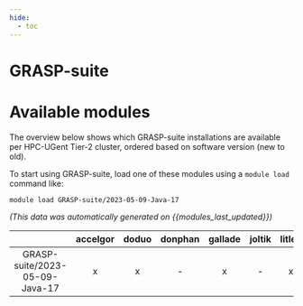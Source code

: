 ```yaml
---
hide:
  - toc
---
```


GRASP-suite
===========

# Available modules


The overview below shows which GRASP-suite installations are available per HPC-UGent Tier-2 cluster, ordered based on software version (new to old).

To start using GRASP-suite, load one of these modules using a `module load` command like:

```shell
module load GRASP-suite/2023-05-09-Java-17
```

*(This data was automatically generated on {{modules_last_updated}})*

| |accelgor|doduo|donphan|gallade|joltik|litleo|shinx|
| :---: | :---: | :---: | :---: | :---: | :---: | :---: | :---: |
|GRASP-suite/2023-05-09-Java-17|x|x|-|x|-|x|x|
